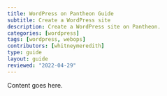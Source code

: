 ```yaml
---
title: WordPress on Pantheon Guide
subtitle: Create a WordPress site
description: Create a WordPress site on Pantheon.
categories: [wordpress]
tags: [wordpress, webops]
contributors: [whitneymeredith]
type: guide
layout: guide
reviewed: "2022-04-29"
---
```


Content goes here.